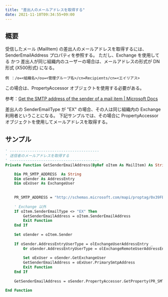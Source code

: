 ```yaml
---
title: "差出人のメールアドレスを取得する"
date: 2021-11-10T09:34:55+09:00
---
```


## 概要
受信したメール (MailItem) の差出人のメールアドレスを取得するには、SenderEmailAddress プロパティを参照する。
ただし、Exchange を使用してる かつ 差出人が同じ組織内のユーザーの場合は、メールアドレスの形式が DN 形式 (X500形式) になる。

    例 ：/o=<組織名>/ou=<管理グループ名>/cn=Recipients/cn=<エイリアス>

この場合は、PropertyAccessor オブジェクトを使用する必要がある。

参考：[Get the SMTP address of the sender of a mail item | Microsoft Docs](https://docs.microsoft.com/en-us/office/client-developer/outlook/pia/how-to-get-the-smtp-address-of-the-sender-of-a-mail-item)

差出人の SenderEmailType が "EX" の場合、その人は同じ組織内の Exchange 利用者ということになる。
下記サンプルでは、その場合に PropertyAccessor オブジェクトを使用してメールアドレスを取得する。

## サンプル

```vb
' ----------------------------------------
' 送信者のメールアドレスを取得する
' ----------------------------------------
Private Function GetSenderEmailAddress(ByRef oItem As MailItem) As String

    Dim PR_SMTP_ADDRESS  As String
    Dim oSender As AddressEntry
    Dim oExUser As ExchangeUser
    
    
    PR_SMTP_ADDRESS = "http://schemas.microsoft.com/mapi/proptag/0x39FE001E"
    
    ' Exchange 以外
    If oItem.SenderEmailType <> "EX" Then
        GetSenderEmailAddress = oItem.SenderEmailAddress
        Exit Function
    End If
    
    Set oSender = oItem.Sender
    
    If oSender.AddressEntryUserType = olExchangeUserAddressEntry _
        Or oSender.AddressEntryUserType = olExchangeRemoteUserAddressEntry Then
        
        Set oExUser = oSender.GetExchangeUser
        GetSenderEmailAddress = oExUser.PrimarySmtpAddress
        Exit Function
    End If
    
    GetSenderEmailAddress = oSender.PropertyAccessor.GetProperty(PR_SMTP_ADDRESS)

End Function
```
